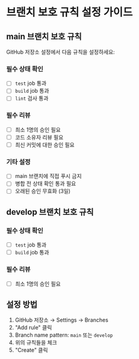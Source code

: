 # 브랜치 보호 규칙 설정 가이드

## main 브랜치 보호 규칙

GitHub 저장소 설정에서 다음 규칙을 설정하세요:

### 필수 상태 확인

- [ ] `test` job 통과
- [ ] `build` job 통과
- [ ] `lint` 검사 통과

### 필수 리뷰

- [ ] 최소 1명의 승인 필요
- [ ] 코드 소유자 리뷰 필요
- [ ] 최신 커밋에 대한 승인 필요

### 기타 설정

- [ ] main 브랜치에 직접 푸시 금지
- [ ] 병합 전 상태 확인 통과 필요
- [ ] 오래된 승인 무효화 (3일)

## develop 브랜치 보호 규칙

### 필수 상태 확인

- [ ] `test` job 통과
- [ ] `build` job 통과

### 필수 리뷰

- [ ] 최소 1명의 승인 필요

## 설정 방법

1. GitHub 저장소 → Settings → Branches
2. "Add rule" 클릭
3. Branch name pattern: `main` 또는 `develop`
4. 위의 규칙들을 체크
5. "Create" 클릭
